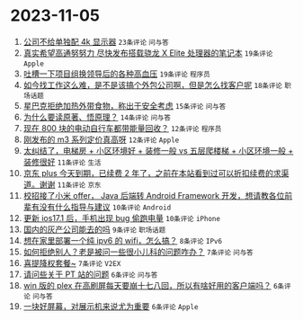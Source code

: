# 2023-11-05

1. [公司不给单独配 4k 显示器](https://www.v2ex.com/t/988731) `23条评论` `问与答`
1. [真实希望高通努努力 尽快发布搭载骁龙 X Elite 处理器的笔记本](https://www.v2ex.com/t/988772) `19条评论` `Apple`
1. [吐槽一下项目组换领导后的各种高血压](https://www.v2ex.com/t/988758) `19条评论` `程序员`
1. [如今找工作这么难，是不是该搞个外包公司啊，但是怎么找客户呢](https://www.v2ex.com/t/988737) `18条评论` `职场话题`
1. [星巴克拒绝加热外带食物，称出于安全考虑](https://www.v2ex.com/t/988768) `15条评论` `问与答`
1. [为什么要读原著、悟原理？](https://www.v2ex.com/t/988761) `14条评论` `问与答`
1. [现在 800 块的电动自行车都带能量回收？](https://www.v2ex.com/t/988751) `12条评论` `程序员`
1. [刚发布的 m3 系列定价真高呀](https://www.v2ex.com/t/988750) `12条评论` `Apple`
1. [太纠结了，电梯房 + 小区环境好 + 装修一般 vs 五层爬楼梯 + 小区环境一般 + 装修很好](https://www.v2ex.com/t/988783) `11条评论` `生活`
1. [京东 plus 今天到期，已续费 2 年了，之前在本站看到过可以折扣续费的求渠道。谢谢](https://www.v2ex.com/t/988732) `11条评论` `京东`
1. [校招接了小米 offer， Java 后端转 Android Framework 开发，想请教各位前辈有没有什么指导与建议](https://www.v2ex.com/t/988753) `10条评论` `Android`
1. [更新 ios17.1 后，手机出现 bug 偷跑电量](https://www.v2ex.com/t/988726) `10条评论` `iPhone`
1. [国内的灰产公司能去的吗](https://www.v2ex.com/t/988742) `9条评论` `职场话题`
1. [想在家里部署一个纯 ipv6 的 wifi，怎么搞？](https://www.v2ex.com/t/988757) `8条评论` `IPv6`
1. [如何拒绝别人？老是被问一些很小儿科的问题咋办？](https://www.v2ex.com/t/988785) `7条评论` `问与答`
1. [喜提降权套餐~](https://www.v2ex.com/t/988729) `7条评论` `V2EX`
1. [请问些关于 PT 站的问题](https://www.v2ex.com/t/988778) `6条评论` `问与答`
1. [win 版的 plex 在高刷屏每天要崩十七八回，所以有啥好用的客户端吗？](https://www.v2ex.com/t/988740) `6条评论` `问与答`
1. [一块好屏幕，对展示机来说尤为重要](https://www.v2ex.com/t/988730) `6条评论` `Apple`
